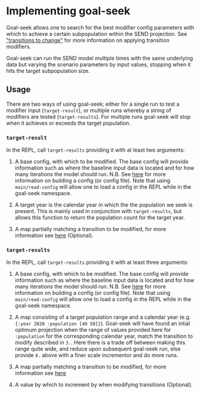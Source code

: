 # Implementing goal-seek

Goal-seek allows one to search for the best modifier config parameters with which to achieve a certain subpopulation within the SEND projection. See ["transitions to change"](config.md#transitions-to-change) for more information on applying transition modifiers.

Goal-seek can run the SEND model multiple times with the same underlying data but varying the scenario parameters by input values, stopping when it hits the target subpopulation size.

## Usage

There are two ways of using goal-seek; either for a single run to test a modifier input (`target-result`), or multiple runs whereby a string of modifiers are tested (`target-results`). For multiple runs goal-seek will stop when it achieves or exceeds the target population. 

### `target-result`

In the REPL, call `target-results` providing it with at least two arguments:

1. A base config, with which to be modified. The base config will provide information such as where the baseline input data is located and for how many iterations the model should run. N.B. See [here](config.md) for more information on building a config (or config file). Note that using `main/read-config` will allow one to load a config in the REPL while in the goal-seek namespace.

2. A target year is the calendar year in which the the population we seek is present. This is mainly used in conjunction with `target-results`, but allows this function to return the population count for the target year.

3. A map partially matching a transition to be modified, for more information see [here](config.md#transitions-to-change) (Optional).

### `target-results`

In the REPL, call `target-results` providing it with at least three arguments:

1. A base config, with which to be modified. The base config will provide information such as where the baseline input data is located and for how many iterations the model should run. N.B. See [here](config.md) for more information on building a config (or config file). Note that using `main/read-config` will allow one to load a config in the REPL while in the goal-seek namespace.

2. A map consisting of a target population range and a calendar year (e.g. `{:year 2020 :population [40 50]}`). Goal-seek will have found an intial optimum projection when the range of values provided here for `:population` for the corresponding calendar year, match the transition to modify described in `3.`. Here there is a trade off between making this range quite wide, and reduce upon subsequent goal-seek run, else provide `4.` above with a finer scale incrementor and do more runs.

3. A map partially matching a transition to be modified, for more information see [here](config.md#transitions-to-change)

4. A value by which to increment by when modifying transitions (Optional).
